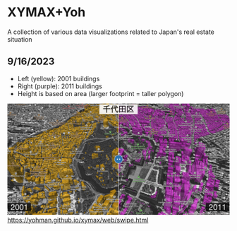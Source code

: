 # XYMAX+Yoh
A collection of various data visualizations related to Japan's real estate situation

## 9/16/2023

- Left (yellow): 2001 buildings
- Right (purple): 2011 buildings
- Height is based on area (larger footprint = taller polygon)

![Alt text](web/images/swipe.png)
https://yohman.github.io/xymax/web/swipe.html

